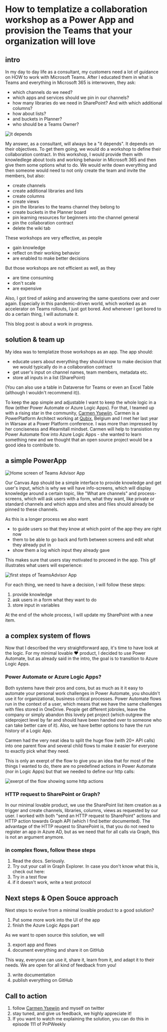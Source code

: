 # How to templatize a collaboration workshop as a Power App and provision the Teams that your organization will love

## intro

In my day to day life as a consultant, my customers need a lot of guidance on HOW to work with Microsoft Teams. After I educated them in what is Teams and everything in Microsoft 365 is interwoven, they ask: 

* which channels do we need?
* which apps and services should we pin in our channels?
* how many libraries do we need in SharePoint? And with which additional columns?
* how about lists? 
* and buckets in Planner? 
* who should be a Teams Owner? 

![it depends](https://github.com/LuiseFreese/blog/blob/main/media/itdepends.png "yes this is also a sticker")

My answer, as a consultant, will always be a "it depends". It depends on their objectives. To get them going, we would do a workshop to define their collaboration contract. In this workshop, I would provide them with knowledlege about tools and working behavior in Microsoft 365 and then give them some options what to do. We would write down everything and then someone would need to not only create the team and invite the members, but also:

* create channels
* create additional libraries and lists
* create columns
* create views
* pin the libraries to the teams channel they belong to
* create buckets in the Planner board
* pin learning resources for beginners into the channel general
* pin the collaboration contract
* delete the wiki tab

These workshops are very effective, as people

* gain knowledge
* reflect on their working behavior
* are enabled to make better decisions

But those workshops are not efficient as well, as they 

* are time consuming
* don't scale
* are expensive

Also, I got tired of asking and answering the same questions over and over again. Especially in this pandemic-driven world, which worked as an accelerator on Teams rollouts, I just got bored.  And whenever I get bored to do a certain thing, I will automate it. 

This blog post is about a work in progress. 

## solution & team up

My idea was to templatize those workshops as an app. The app should: 

* educate users about everything they should know to make decision that we would typically do in a collaboration contract
* get user's input on channel names, team members, metadata etc. 
* store all inputs in a list (SharePoint)

(You can also use a table in Dataverse for Teams or even an Excel Table (although I wouldn't recommend it)). 

To keep the app simple and adjustable I want to keep the whole logic in a flow (either Power Automate or Azure Logic Apps). For that, I teamed up with a rising star in the community, [Carmen Ysewijn](https://twitter.com/CarmenYsewijn). Carmen is a PowerPlatform Architect working at [Qubix](https://www.qubix.be/), Belgium and I met her last year in Warsaw at a Power Platform conference. I was more than impressed by her conciseness and #learnitall mindset. Carmen will help to transistion my Power Automate flow into Azure Logic Apps - she wanted to learn something new and we thought that an open source project would be a good idea to contribute to. 

## a simple PowerApp 

![Home screen of Teams Advisor App](https://github.com/LuiseFreese/blog/blob/main/media/TA-home.png "Purpose of this app is guide users through the art of teamwork and proviosion the team of their dreams for them")

Our Canvas App should be a simple interface to provide knowledge and get user's input, which is why we will have info-screens, which will display knowledge around a certain topic, like "What are channels" and process-screens, which will ask users with a form, what they want, like private or standard channels and which apps and sites and files should already be pinned to these channels. 

As this is a longer process we also want

* to guide users so that they know at which point of the app they are right now
* them to be able to go back and forth between screens and edit what they already put in
* show them a log which input they already gave

This makes sure that users stay motivated to proceed in the app. This gif illustrates what users will experience: 

![first steps of TeamsAdvisor App](https://github.com/LuiseFreese/blog/blob/main/media/TA-decision.gif "Guiding users through knowledge and decisions when it comes to create the teams of their dreams")

For each thing, we need to have a decision, I will follow these steps: 

1. provide knowledge
2. ask users in a form what they want to do
3. store input in variables

At the end of the whole process, I will update my SharePoint with a new item. 

## a complex system of flows

Now that I described the very straightforward app, it's time to have look at the logic. For my minimal lovable ♥ product, I decided to use Power Automate, but as already said in the intro, the goal is to transition to Azure Logic Apps. 

### Power Automate or Azure Logic Apps? 

Both systems have their pros and cons, but as much as it it easy to automate your personal work challenges in Power Automate, you shouldn't use it for organizational, business critical processes. Power Automate flows run in the context of a user, which means that we have the same challenges with files stored in OneDrive. People get different jobroles, leave the company or simply abandon this lovely pet project (which outgrew the sideproject level by far and should have been handed over to someone who can take better care of it). Also, we have better options to have the run history of a Logic App. 

Carmen had the very neat idea to split the huge flow (with 20+ API calls) into one parent flow and several child flows to make it easier for everyone to exactly pick what they need. 

This is only an exerpt of the flow to give you an idea that for most of the things I wanted to do, there are no predefined actions in Power Automate (nor in Logic Apps) but that we needed to define our http calls: 

![exerpt of the flow showing some http actions](https://github.com/LuiseFreese/blog/blob/main/media/TA-flow.png "a lot of https actions in a flow can make it a little confusing")

### HTTP request to SharePoint or Graph?

In our minimal lovable product, we use the SharePoint list item creation as a trigger and create channels, libraries, columns, views as requested by our user. I worked with both "send an HTTP request to SharePoint" actions and HTTP action towards Graph API (which I find better documented). The advantage of the HTTP reuqest to SharePoint is, that you do not need to register an app in Azure AD, but as we need that for all calls via Graph, this is not an argument anymore. 

### in complex flows, follow these steps 

1. Read the docs. Seriously. 
2. Try out your call in Graph Explorer. In case you don't know what this is, check out here: 
3. Try in a test flow
4. if it doesn't work, write a test protocol

## Next steps & Open Souce approach

Next steps to evolve from a minimal lovalble product to a good solution? 
1. Put some more work into the UI of the app
2. finish the Azure Logic Apps part

As we want to open source this solution, we will 

3. export app and flows
4. document everything and share it on GitHub 

This way, everyone can use it, share it, learn from it, and adapt it to their needs. We are open for all kind of feedback from you! 

3. write documentation
4. publish everything on GitHub

## Call to action

1. follow [Carmen Ysewijn](https://twitter.com/CarmenYsewijn) and myself on twitter
2. stay tuned, and give us feedback, we highly appreciate it!
3. If you want to watch me explaining the solution,  you can do this in episode 111 of PnPWeekly 
